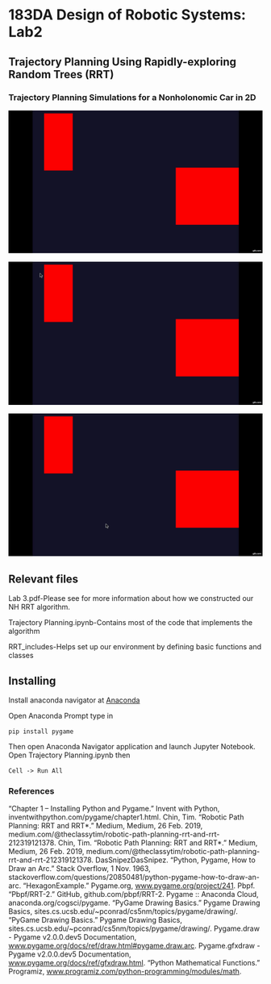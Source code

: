 # 183DA Design of Robotic Systems: Lab2


## Trajectory Planning Using Rapidly-exploring Random Trees (RRT)

### Trajectory Planning Simulations for a Nonholonomic Car in 2D

![RRT1](https://github.com/nathanzmarch/183DALab3/blob/master/images/RRT1.gif)

![RRT2](https://github.com/nathanzmarch/183DALab3/blob/master/images/RRT2.gif)

![RRT3](https://github.com/nathanzmarch/183DALab3/blob/master/images/RRT3.gif)

## Relevant files
Lab 3.pdf-Please see for more information about how we constructed our NH RRT algorithm.

Trajectory Planning.ipynb-Contains most of the code that implements the algorithm

RRT_includes-Helps set up our environment by defining basic functions and classes

## Installing

Install anaconda navigator at [Anaconda](https://www.anaconda.com/)

Open Anaconda Prompt type in

```
pip install pygame
```

Then open Anaconda Navigator application and launch Jupyter Notebook. Open Trajectory Planning.ipynb then

```
Cell -> Run All
```

### References 
“Chapter 1 – Installing Python and Pygame.” Invent with Python, inventwithpython.com/pygame/chapter1.html.
Chin, Tim. “Robotic Path Planning: RRT and RRT*.” Medium, Medium, 26 Feb. 2019, medium.com/@theclassytim/robotic-path-planning-rrt-and-rrt-212319121378.
Chin, Tim. “Robotic Path Planning: RRT and RRT*.” Medium, Medium, 26 Feb. 2019, medium.com/@theclassytim/robotic-path-planning-rrt-and-rrt-212319121378.
DasSnipezDasSnipez. “Python, Pygame, How to Draw an Arc.” Stack Overflow, 1 Nov. 1963, stackoverflow.com/questions/20850481/python-pygame-how-to-draw-an-arc.
“HexagonExample.” Pygame.org, www.pygame.org/project/241.
Pbpf. “Pbpf/RRT-2.” GitHub, github.com/pbpf/RRT-2.
Pygame :: Anaconda Cloud, anaconda.org/cogsci/pygame.
“PyGame Drawing Basics.” Pygame Drawing Basics, sites.cs.ucsb.edu/~pconrad/cs5nm/topics/pygame/drawing/.
“PyGame Drawing Basics.” Pygame Drawing Basics, sites.cs.ucsb.edu/~pconrad/cs5nm/topics/pygame/drawing/.
Pygame.draw - Pygame v2.0.0.dev5 Documentation, www.pygame.org/docs/ref/draw.html#pygame.draw.arc.
Pygame.gfxdraw - Pygame v2.0.0.dev5 Documentation, www.pygame.org/docs/ref/gfxdraw.html.
“Python Mathematical Functions.” Programiz, www.programiz.com/python-programming/modules/math.